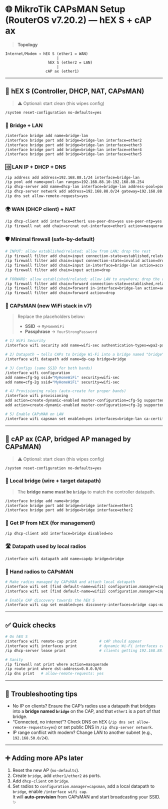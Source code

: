 # 🌐 MikroTik CAPsMAN Setup (RouterOS **v7.20.2**) — **hEX S** + **cAP ax**

> **Topology**
```
Internet/Modem → hEX S (ether1 = WAN)
                       |
                   hEX S (ether2 = LAN)
                       |
                  cAP ax (ether1)
```

---

## 🚦 hEX S (Controller, DHCP, NAT, CAPsMAN)

> ⚠️ Optional: start clean (this wipes config)
```bash
/system reset-configuration no-defaults=yes
```

### 🧩 Bridge + LAN
```bash
/interface bridge add name=bridge-lan
/interface bridge port add bridge=bridge-lan interface=ether2
/interface bridge port add bridge=bridge-lan interface=ether3
/interface bridge port add bridge=bridge-lan interface=ether4
/interface bridge port add bridge=bridge-lan interface=ether5
```

### 🆔 LAN IP + DHCP + DNS
```bash
/ip address add address=192.168.88.1/24 interface=bridge-lan
/ip pool add name=pool-lan ranges=192.168.88.10-192.168.88.254
/ip dhcp-server add name=dhcp-lan interface=bridge-lan address-pool=pool-lan disabled=no
/ip dhcp-server network add address=192.168.88.0/24 gateway=192.168.88.1 dns-server=192.168.88.1
/ip dns set allow-remote-requests=yes
```

### 🌍 WAN (DHCP client) + NAT
```bash
/ip dhcp-client add interface=ether1 use-peer-dns=yes use-peer-ntp=yes
/ip firewall nat add chain=srcnat out-interface=ether1 action=masquerade
```

### 🛡️ Minimal firewall (safe-by-default)
```bash
# INPUT: allow established/related; allow from LAN; drop the rest
/ip firewall filter add chain=input connection-state=established,related action=accept
/ip firewall filter add chain=input connection-state=invalid action=drop
/ip firewall filter add chain=input in-interface=bridge-lan action=accept
/ip firewall filter add chain=input action=drop

# FORWARD: allow established/related; allow LAN to anywhere; drop the rest
/ip firewall filter add chain=forward connection-state=established,related action=accept
/ip firewall filter add chain=forward in-interface=bridge-lan action=accept
/ip firewall filter add chain=forward action=drop
```

### 📡 CAPsMAN (new WiFi stack in v7)
> Replace the placeholders below:
> - **SSID** → `MyHomeWiFi`
> - **Passphrase** → `YourStrongPassword`

```bash
# 1) WiFi Security
/interface wifi security add name=wifi-sec authentication-types=wpa2-psk,wpa3-psk passphrase="YourStrongPassword"

# 2) Datapath → tells CAPs to bridge Wi‑Fi into a bridge named "bridge" on each CAP
/interface wifi datapath add name=dp-cap bridge=bridge

# 3) Configs (same SSID for both bands)
/interface wifi configuration
add name=cfg-5g ssid="MyHomeWiFi" security=wifi-sec
add name=cfg-2g ssid="MyHomeWiFi" security=wifi-sec

# 4) Provisioning rules (auto-create for proper bands)
/interface wifi provisioning
add action=create-dynamic-enabled master-configuration=cfg-5g supported-bands=5ghz-ax,5ghz-ac datapath=dp-cap
add action=create-dynamic-enabled master-configuration=cfg-2g supported-bands=2ghz-ax,2ghz-n datapath=dp-cap

# 5) Enable CAPsMAN on LAN
/interface wifi capsman set enabled=yes interfaces=bridge-lan ca-certificate=auto
```

---

## 📶 cAP ax (CAP, bridged AP managed by CAPsMAN)

> ⚠️ Optional: start clean (this wipes config)
```bash
/system reset-configuration no-defaults=yes
```

### 🧩 Local bridge (wire + target datapath)
> The **bridge name must be `bridge`** to match the controller datapath.
```bash
/interface bridge add name=bridge
/interface bridge port add bridge=bridge interface=ether1
/interface bridge port add bridge=bridge interface=ether2
```

### 🔌 Get IP from hEX (for management)
```bash
/ip dhcp-client add interface=bridge disabled=no
```

### 🛣️ Datapath used by local radios
```bash
/interface wifi datapath add name=capdp bridge=bridge
```

### 🤝 Hand radios to CAPsMAN
```bash
# Make radios managed by CAPsMAN and attach local datapath
/interface wifi set [find default-name=wifi1] configuration.manager=capsman datapath=capdp disabled=no
/interface wifi set [find default-name=wifi2] configuration.manager=capsman datapath=capdp disabled=no

# Enable CAP discovery towards the hEX S
/interface wifi cap set enabled=yes discovery-interfaces=bridge caps-man-addresses=192.168.88.1
```

---

## ✅ Quick checks
```bash
# On hEX S
/interface wifi remote-cap print          # cAP should appear
/interface wifi interfaces print          # dynamic Wi‑Fi interfaces created
/ip dhcp-server lease print               # clients getting 192.168.88.x

# Sanity
/ip firewall nat print where action=masquerade
/ip route print where dst-address=0.0.0.0/0
/ip dns print   # allow-remote-requests: yes
```

---

## 🧯 Troubleshooting tips
- No IP on clients? Ensure the CAP’s radios use a datapath that bridges into a **bridge named `bridge`** on the CAP, and that `ether1` is a port of that bridge.
- “Connected, no internet”? Check DNS on hEX (`/ip dns set allow-remote-requests=yes`) or set public DNS in `/ip dhcp-server network`.
- IP range conflict with modem? Change LAN to another subnet (e.g., `192.168.50.0/24`).

---

## ➕ Adding more APs later
1) Reset the new AP (`no-defaults`).  
2) Create `bridge`, add `ether1/ether2` as ports.  
3) Add `dhcp-client` on `bridge`.  
4) Set radios to `configuration.manager=capsman`, add a local datapath to `bridge`, enable `/interface wifi cap`.  
It will **auto-provision** from CAPsMAN and start broadcasting your SSID. ✨
